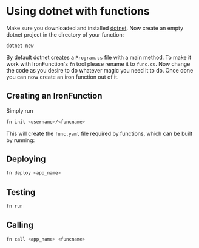 # Using dotnet with functions

Make sure you downloaded and installed [dotnet](https://www.microsoft.com/net/core). Now create an empty dotnet project in the directory of your function:

```bash
dotnet new
```

By default dotnet creates a ```Program.cs``` file with a main method. To make it work with IronFunction's `fn` tool please rename it to ```func.cs```.
Now change the code as you desire to do whatever magic you need it to do. Once done you can now create an iron function out of it.

## Creating an IronFunction
Simply run

```bash
fn init <username>/<funcname>
```

This will create the ```func.yaml``` file required by functions, which can be built by running:

## Deploying

```bash
fn deploy <app_name>
```

## Testing

```bash
fn run
```

## Calling

```bash
fn call <app_name> <funcname>
```